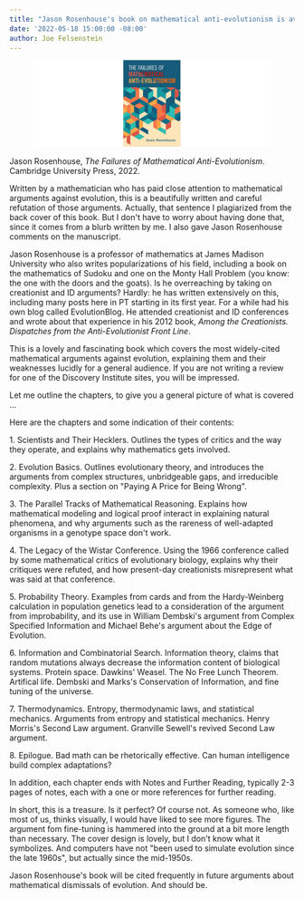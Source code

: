 ```yaml
---
title: "Jason Rosenhouse's book on mathematical anti-evolutionism is available"
date: '2022-05-18 15:00:00 -08:00'
author: Joe Felsenstein
---
```


<figure><img src="/uploads/2022/RosenhouseCover2.jpg" alt="[Rosenhouse book cover]"/></figure>

<p>
  Jason Rosenhouse, <em>The Failures of Mathematical Anti-Evolutionism</em>.  Cambridge
University Press, 2022.
<p>

Written by a mathematician who has paid close attention to mathematical arguments
against evolution, this is a beautifully written and careful refutation of
those arguments.  Actually, that sentence I plagiarized from the back cover
of this book.  But I don't have to worry about having done that, since it
comes from a blurb written by me.  I also gave Jason Rosenhouse comments on the
manuscript.
<p>
Jason Rosenhouse is a professor of mathematics at James Madison University
who also writes popularizations of his field, including a book on the
mathematics of Sudoku and one on the Monty Hall Problem (you know:
the one with the doors and the goats).  Is he overreaching by taking on
creationist and ID arguments?  Hardly: he has written extensively
on this, including many posts here in PT starting in its first year. For a while had his own
blog called EvolutionBlog.  He attended creationist and ID conferences
and wrote about that experience in his 2012 book, <em>Among the Creationists. Dispatches from the Anti-Evolutionist Front Line</em>.
<p>
This is a lovely and fascinating book which covers the most
widely-cited mathematical arguments against evolution, explaining them and
their weaknesses lucidly for a general audience.  If you are not
writing a review for one of the Discovery Institute sites, you
will be impressed.
<p>
Let me outline the chapters, to give you a general picture of what
is covered ...
<P>
<!--more-->
<p>
Here are the chapters and some indication of their contents:
<p>
1. Scientists and Their Hecklers.  Outlines the types of
critics and the way they operate, and explains why
mathematics gets involved.
<p>
2. Evolution Basics.  Outlines evolutionary theory, and
introduces the arguments from complex structures,
unbridgeable gaps, and irreducible complexity.  Plus
a section on "Paying A Price for Being Wrong".
<p>
3. The Parallel Tracks of Mathematical Reasoning. Explains
how mathematical modeling and logical proof interact
in explaining natural phenomena, and why arguments such
as the rareness of well-adapted organisms in a genotype
space don't work.
<p>
4. The Legacy of the Wistar Conference.  Using the
1966 conference called by some mathematical critics
of evolutionary biology, explains why their critiques
were refuted, and how present-day creationists
misrepresent what was said at that conference.
<p>
5. Probability Theory.  Examples from cards and from
the Hardy-Weinberg calculation in population genetics
lead to a consideration of the argument from
improbability, and its use in William Dembski's
argument from Complex Specified Information and
Michael Behe's argument about the Edge of Evolution.
<p>
6. Information and Combinatorial Search.  Information
theory, claims that random mutations always decrease
the information content of biological systems.
Protein space.  Dawkins' Weasel. The No Free Lunch Theorem.
Artifical life. Dembski and Marks's Conservation
of Information, and fine tuning of the universe.
<p>
7. Thermodynamics. Entropy, thermodynamic laws, and
statistical mechanics. Arguments from entropy and
statistical mechanics.  Henry Morris's Second Law
argument. Granville Sewell's revived Second Law
argument.
<p>
8. Epilogue.  Bad math can be rhetorically
effective.  Can human intelligence build
complex adaptations?
<p>
In addition, each chapter ends with Notes
and Further Reading, typically 2-3 pages
of notes, each with a one or more references
for further reading.
<p>
In short, this is a treasure.  Is it perfect?
Of course not.  As someone who, like most of
us, thinks visually, I would have liked to see
more figures.  The argument fom fine-tuning
is hammered into the ground at a bit more
length than necessary.  The cover design is
lovely, but I don't know what it symbolizes.
And computers have not "been used to
simulate evolution since the late 1960s", but
actually since the mid-1950s.
<p>
Jason Rosenhouse's book will be cited frequently
in future arguments about mathematical
dismissals of evolution.  And should be.


